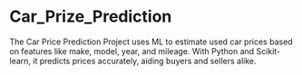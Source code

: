 # Car_Prize_Prediction
The Car Price Prediction Project uses ML to estimate used car prices based on features like make, model, year, and mileage. With Python and Scikit-learn, it predicts prices accurately, aiding buyers and sellers alike.
